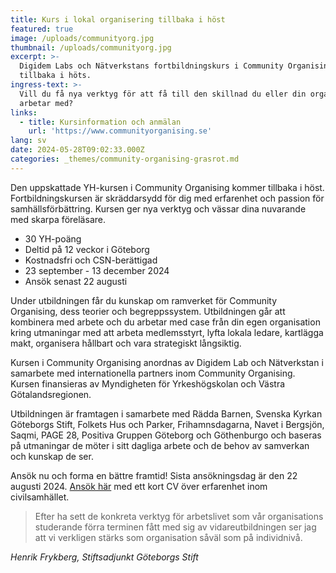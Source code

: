 ```yaml
---
title: Kurs i lokal organisering tillbaka i höst
featured: true
image: /uploads/communityorg.jpg
thumbnail: /uploads/communityorg.jpg
excerpt: >-
  Digidem Labs och Nätverkstans fortbildningskurs i Community Organising kommer
  tillbaka i höts.
ingress-text: >-
  Vill du få nya verktyg för att få till den skillnad du eller din organisation
  arbetar med?
links:
  - title: Kursinformation och anmälan
    url: 'https://www.communityorganising.se'
lang: sv
date: 2024-05-28T09:02:33.000Z
categories: _themes/community-organising-grasrot.md
---
```


Den uppskattade YH-kursen i Community Organising kommer tillbaka i höst. Fortbildningskursen är skräddarsydd för dig med erfarenhet och passion för samhällsförbättring. Kursen ger nya verktyg och vässar dina nuvarande med skarpa föreläsare.

* 30 YH-poäng
* Deltid på 12 veckor i Göteborg
* Kostnadsfri och CSN-berättigad
* 23 september - 13 december 2024
* Ansök senast 22 augusti

Under utbildningen får du kunskap om ramverket för Community Organising, dess teorier och begreppssystem. Utbildningen går att kombinera med arbete och du arbetar med case från din egen organisation kring utmaningar med att arbeta medlemsstyrt, lyfta lokala ledare, kartlägga makt, organisera hållbart och vara strategiskt långsiktig.

Kursen i Community Organising anordnas av Digidem Lab och Nätverkstan i samarbete med internationella partners inom Community Organising. Kursen finansieras av Myndigheten för Yrkeshögskolan och Västra Götalandsregionen.

Utbildningen är framtagen i samarbete med Rädda Barnen, Svenska Kyrkan Göteborgs Stift, Folkets Hus och Parker, Frihamnsdagarna, Navet i Bergsjön, Saqmi, PAGE 28, Positiva Gruppen Göteborg och Göthenburgo och baseras på utmaningar de möter i sitt dagliga arbete och de behov av samverkan och kunskap de ser.

Ansök nu och forma en bättre framtid! Sista ansökningsdag är den 22 augusti 2024. [Ansök här](https://form.digidemlab.org/ansokan-yh-kurs-2024) med ett kort CV över erfarenhet inom civilsamhället.

<!--
[Läs hela kursbeskrivningen från Nätverkstan.](https://digidemlab.us16.list-manage.com/track/click?u=fa4e278976123653c61866aa8&id=342b7c7efd&e=cfa7b1c069)
-->

> Efter ha sett de konkreta verktyg för arbetslivet som vår organisations
> studerande förra terminen fått med sig av vidareutbildningen ser jag att vi verkligen stärks som
> organisation såväl som på individnivå.

*Henrik Frykberg, Stiftsadjunkt Göteborgs Stift*
